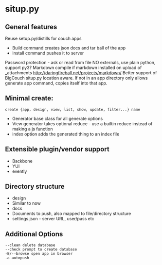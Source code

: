 situp.py
========================================
General features
----------------------------------------
Reuse setup.py/distills for couch apps
 * Build command creates json docs and tar ball of the app
 * Install command pushes it to server

Password protection - ask or read from file
NO externals, use plain python, support py3?
Markdown compile if markdown installed on upload of _attachments http://daringfireball.net/projects/markdown/
Better support of BigCouch
situp.py location aware. If not in an app directory only allows generate app command, copies itself into that app.

Minimal create:
----------------------------------------
	create {app, design, view, list, show, update, filter...} name
 * Generator base class for all generate options
 * View generator takes optional reduce - use a builtin reduce instead of making a js function
 * index option adds the generated thing to an index file

Extensible plugin/vendor support
----------------------------------------
 * Backbone
 * YUI
 * evently

Directory structure
----------------------------------------
 * design
  * Similar to now
 * docs
  * Documents to push, also mapped to file/directory structure
 * settings.json - server URL, user/pass etc

Additional Options
----------------------------------------
	--clean delete database
	--check prompt to create database
	-B/--browse open app in browser
	-a autopush
